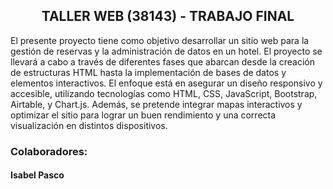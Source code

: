 <h2 align="Center">TALLER WEB (38143) - TRABAJO FINAL</h2>
<p></p>El presente proyecto tiene como objetivo desarrollar un sitio web para la gestión de reservas y la administración de datos en un hotel. El proyecto se llevará a cabo a través de diferentes fases que abarcan desde la creación de estructuras HTML hasta la implementación de bases de datos y elementos interactivos. El enfoque está en asegurar un diseño responsivo y accesible, utilizando tecnologías como HTML, CSS, JavaScript, Bootstrap, Airtable, y Chart.js. Además, se pretende integrar mapas interactivos y optimizar el sitio para lograr un buen rendimiento y una correcta visualización en distintos dispositivos.</p>
<h3>Colaboradores:</h3>
<h4>Isabel Pasco</h4>


